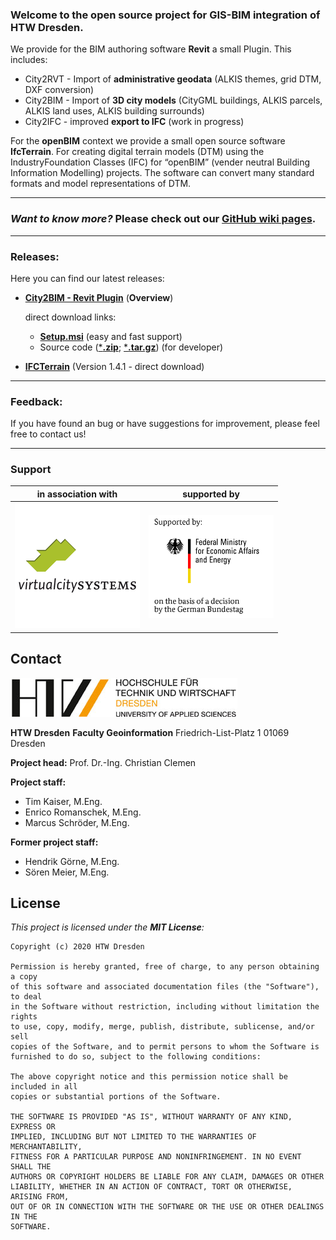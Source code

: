 ### Welcome to the open source project for **GIS-BIM integration** of  **HTW Dresden**. 

We provide for the BIM authoring software **Revit** a small Plugin. This includes:

- City2RVT - Import of **administrative geodata** (ALKIS themes, grid DTM, DXF conversion)
- City2BIM - Import of **3D city models** (CityGML buildings, ALKIS parcels, ALKIS land uses, ALKIS building surrounds)
- City2IFC - improved **export to IFC** (work in progress)

For the **openBIM** context we provide a small open source software **IfcTerrain**. For creating digital terrain models (DTM) using the IndustryFoundation Classes (IFC) for “openBIM” (vender neutral Building Information Modelling) projects. The software can convert many standard formats and model representations of DTM. 

---

### *Want to know more?* Please check out our [**GitHub wiki pages**](https://github.com/dd-bim/City2BIM/wiki).

---

### **Releases:**

Here you can find our latest releases:

- [**City2BIM - Revit Plugin**](https://github.com/dd-bim/City2BIM/releases/) (**Overview**)

  direct download links:

  - [**Setup.msi**](https://github.com/dd-bim/City2BIM/releases/download/v1.5.0/Setup_Revit_2020.msi) (easy and fast support)
  - Source code ([***.zip**](https://github.com/dd-bim/City2BIM/archive/refs/tags/v1.5.0.zip); [***.tar.gz**](https://github.com/dd-bim/City2BIM/archive/refs/tags/v1.5.0.tar.gz)) (for developer)

- [**IFCTerrain**](https://github.com/dd-bim/City2BIM/releases/download/v1.5.0/IFCTerrain_1.4.1.zip) (Version 1.4.1 - direct download)

---

### Feedback:

If you have found an bug or have suggestions for improvement, please feel free to contact us!

---

### Support

| in association with                                          | supported by                                                 |
| ------------------------------------------------------------ | ------------------------------------------------------------ |
| <img src="BIMGISInteropLibs/Resources/LandingPage/vcs.png" width="200"/> | <img src="BIMGISInteropLibs/Resources/LandingPage/BMWi_4C_Gef_en.jpg" align=center width="200"/> |

## Contact

 ![HTWDD_Logo](BIMGISInteropLibs/Resources/LandingPage//logo_htwdd.jpg)  

**HTW Dresden**
**Faculty Geoinformation**
Friedrich-List-Platz 1
01069 Dresden

**Project head:** Prof. Dr.-Ing. Christian Clemen

**Project staff:**

- Tim Kaiser, M.Eng.
- Enrico Romanschek, M.Eng.
- Marcus Schröder, M.Eng.

**Former project staff:**

- Hendrik Görne, M.Eng.
- Sören Meier, M.Eng.

## License

*This project is licensed under the **MIT License**:*

```
Copyright (c) 2020 HTW Dresden

Permission is hereby granted, free of charge, to any person obtaining a copy
of this software and associated documentation files (the "Software"), to deal
in the Software without restriction, including without limitation the rights
to use, copy, modify, merge, publish, distribute, sublicense, and/or sell
copies of the Software, and to permit persons to whom the Software is
furnished to do so, subject to the following conditions:

The above copyright notice and this permission notice shall be included in all
copies or substantial portions of the Software.

THE SOFTWARE IS PROVIDED "AS IS", WITHOUT WARRANTY OF ANY KIND, EXPRESS OR
IMPLIED, INCLUDING BUT NOT LIMITED TO THE WARRANTIES OF MERCHANTABILITY,
FITNESS FOR A PARTICULAR PURPOSE AND NONINFRINGEMENT. IN NO EVENT SHALL THE
AUTHORS OR COPYRIGHT HOLDERS BE LIABLE FOR ANY CLAIM, DAMAGES OR OTHER
LIABILITY, WHETHER IN AN ACTION OF CONTRACT, TORT OR OTHERWISE, ARISING FROM,
OUT OF OR IN CONNECTION WITH THE SOFTWARE OR THE USE OR OTHER DEALINGS IN THE
SOFTWARE.
```

